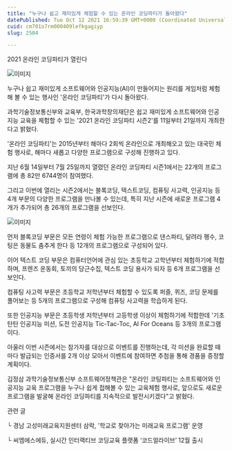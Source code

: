 ```yaml
---
title: "누구나 쉽고 재미있게 체험할 수 있는 온라인 코딩파티가 돌아왔다"
datePublished: Tue Oct 12 2021 16:59:39 GMT+0000 (Coordinated Universal Time)
cuid: cm701o7rm000409lefkgagiyp
slug: 2504

---
```



2021 온라인 코딩파티가 열린다

![이미지](https://cdn.hashnode.com/res/hashnode/image/upload/v1739251891538/1a500b0d-3623-43a9-93a2-a0dfdd8fd265.png)

누구나 쉽고 재미있게 소프트웨어와 인공지능(AI)이 만들어지는 원리를 게임처럼 체험해 볼 수 있는 행사인 '온라인 코딩파티'가 다시 돌아왔다.

과학기술정보통신부와 교육부, 한국과학창의재단은 쉽고 재미있게 소프트웨어와 인공지능 교육을 체험할 수 있는 '2021 온라인 코딩파티 시즌2'를 11일부터 21일까지 개최한다고 밝혔다.

'온라인 코딩파티'는 2015년부터 해마다 2회씩 온라인으로 개최해오고 있는 대국민 체험 행사로, 해마다 새롭고 다양한 프로그램으로 구성해 진행하고 있다.

지난 6월 14일부터 7월 25일까지 열렸던 온라인 코딩파티 시즌1에서는 22개의 프로그램에 총 82만 6744명이 참여했다.

그리고 이번에 열리는 시즌2에서는 블록코딩, 텍스트코딩, 컴퓨팅 사고력, 인공지능 등 4개 부문의 다양한 프로그램을 만나볼 수 있는데, 특히 지난 시즌에 새로운 프로그램 4개가 추가되어 총 26개의 프로그램을 선보인다.

![이미지](https://cdn.hashnode.com/res/hashnode/image/upload/v1739251894002/e8e10190-e7ac-4fba-94ad-8c8b1ffba1e8.png)

먼저 블록코딩 부문은 모든 연령이 체험 가능한 프로그램으로 댄스파티, 달려라 펭수, 코팅은 동물도 춤추게 한다 등 12개의 프로그램으로 구성되어 있다.

이어 텍스트 코딩 부문은 컴퓨터언어에 관심 있는 초등학교 고학년부터 체험하기에 적합하며, 프렌즈 운동회, 토끼의 당근수집, 텍스트 코딩 용사가 되자 등 6개 프로그램을 선보인다.

컴퓨팅 사고력 부문은 초등학교 저학년부터 체험할 수 있도록 퍼즐, 퀴즈, 코딩 문제를 풀어보는 등 5개의 프로그램으로 구성해 컴퓨팅 사고력을 학습하게 된다.

또한 인공지능 부문은 초등학생 저학년부터 고등학생 이상이 체험하기에 적합한데 '기초탄탄 인공지능 미션, 도전 인공지능 Tic-Tac-Toc, AI For Oceans 등 3개의 프로그램이다.

아울러 이번 시즌에서는 참가자를 대상으로 이벤트를 진행하는데, 각 미션을 완료할 때마다 발급되는 인증서를 2개 이상 모아서 이벤트에 참여하면 추첨을 통해 경품을 증정할 계획이다.

김정삼 과학기술정보통신부 소프트웨어정책관은 "온라인 코팅파티는 소프트웨어와 인공지능 교육 프로그램을 누구나 쉽게 접해볼 수 있는 교육체험 행사로, 앞으로도 새로운 프로그램을 발굴해 온라인 코딩파티를 지속적으로 발전시키겠다"고 밝혔다.

관련 글

└ 경남 고성미래교육지원센터 삼락, '학교로 찾아가는 미래교육 프로그램' 운영

└ 씨엠에스에듀, 실시간 인터랙티브 코딩교육 플랫폼 ‘코드얼라이브’ 12월 출시